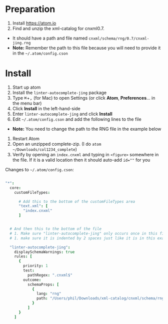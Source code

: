 # Preparation

1. Install https://atom.io
1. Find and unzip the xml-catalog for cnxml0.7.
  - It should have a path and file named `cnxml/schema/rng/0.7/cnxml-jing.rng`
  - **Note:** Remember the path to this file because you will need to provide it in the `~/.atom/config.cson`

# Install

1. Start up atom
1. Install the `linter-autocomplete-jing` package
  1. Type <kbd>⌘</kbd>+<kbd>,</kbd> (for Mac) to open Settings (or click **Atom**, **Preferences**... in the menu bar)
  1. Click **Install** in the left-hand-side
  1. Enter `linter-autocomplete-jing` and click **Install**
1. Edit `~/.atom/config.cson` and add the following lines to the file
  - **Note:** You need to change the path to the RNG file in the example below
1. Restart Atom
1. Open an unzipped complete-zip. (I do `atom ~/Downloads/col1234_complete`)
1. Verify by opening an `index.cnxml` and typing in `<figure>` somewhere in the file. If it is a valid location then it should auto-add `id=""` for you


Changes to `~/.atom/config.cson`:

```cson

"*":
  core:
    customFileTypes:

      # Add this to the bottom of the customFileTypes area
      "text.xml": [
        "index.cnxml"
      ]


  # And then this to the bottom of the file
  # 1. Make sure "linter-autocomplete-jing" only occurs once in this file!
  # 1. make sure it is indented by 2 spaces just like it is in this example.

  "linter-autocomplete-jing":
    displaySchemaWarnings: true
    rules: [
      {
        priority: 1
        test:
          pathRegex: ".cnxml$"
        outcome:
          schemaProps: [
            {
              lang: "rng"
              path: "/Users/phil/Downloads/xml-catalog/cnxml/schema/rng/0.7/cnxml-jing.rng"
            }
          ]
      }
    ]
```
